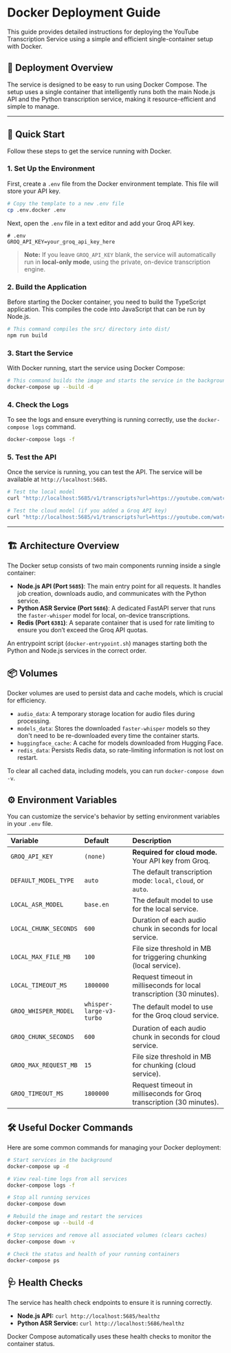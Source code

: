 # Docker Deployment Guide

This guide provides detailed instructions for deploying the YouTube Transcription Service using a simple and efficient single-container setup with Docker.

## 🚀 Deployment Overview

The service is designed to be easy to run using Docker Compose. The setup uses a single container that intelligently runs both the main Node.js API and the Python transcription service, making it resource-efficient and simple to manage.

--- 

## 🏁 Quick Start

Follow these steps to get the service running with Docker.

### 1. **Set Up the Environment**

First, create a `.env` file from the Docker environment template. This file will store your API key.

```bash
# Copy the template to a new .env file
cp .env.docker .env
```

Next, open the `.env` file in a text editor and add your Groq API key.

```env
# .env
GROQ_API_KEY=your_groq_api_key_here
```

> **Note:** If you leave `GROQ_API_KEY` blank, the service will automatically run in **local-only mode**, using the private, on-device transcription engine.

### 2. **Build the Application**

Before starting the Docker container, you need to build the TypeScript application. This compiles the code into JavaScript that can be run by Node.js.

```bash
# This command compiles the src/ directory into dist/
npm run build
```

### 3. **Start the Service**

With Docker running, start the service using Docker Compose:

```bash
# This command builds the image and starts the service in the background.
docker-compose up --build -d
```

### 4. **Check the Logs**

To see the logs and ensure everything is running correctly, use the `docker-compose logs` command.

```bash
docker-compose logs -f
```

### 5. **Test the API**

Once the service is running, you can test the API. The service will be available at `http://localhost:5685`.

```bash
# Test the local model
curl "http://localhost:5685/v1/transcripts?url=https://youtube.com/watch?v=...&model_type=local&sync=true"

# Test the cloud model (if you added a Groq API key)
curl "http://localhost:5685/v1/transcripts?url=https://youtube.com/watch?v=...&model_type=cloud&sync=true"
```

--- 

## 🏗️ Architecture Overview

The Docker setup consists of two main components running inside a single container:

- **Node.js API (Port `5685`)**: The main entry point for all requests. It handles job creation, downloads audio, and communicates with the Python service.
- **Python ASR Service (Port `5686`)**: A dedicated FastAPI server that runs the `faster-whisper` model for local, on-device transcriptions.
- **Redis (Port `6381`)**: A separate container that is used for rate limiting to ensure you don’t exceed the Groq API quotas.

An entrypoint script (`docker-entrypoint.sh`) manages starting both the Python and Node.js services in the correct order.

## 📦 Volumes

Docker volumes are used to persist data and cache models, which is crucial for efficiency.

- `audio_data`: A temporary storage location for audio files during processing.
- `models_data`: Stores the downloaded `faster-whisper` models so they don't need to be re-downloaded every time the container starts.
- `huggingface_cache`: A cache for models downloaded from Hugging Face.
- `redis_data`: Persists Redis data, so rate-limiting information is not lost on restart.

To clear all cached data, including models, you can run `docker-compose down -v`.

## ⚙️ Environment Variables

You can customize the service's behavior by setting environment variables in your `.env` file.

| Variable | Default | Description |
| :--- | :--- | :--- |
| `GROQ_API_KEY` | `(none)` | **Required for cloud mode.** Your API key from Groq. |
| `DEFAULT_MODEL_TYPE` | `auto` | The default transcription mode: `local`, `cloud`, or `auto`. |
| `LOCAL_ASR_MODEL` | `base.en` | The default model to use for the local service. |
| `LOCAL_CHUNK_SECONDS` | `600` | Duration of each audio chunk in seconds for local service. |
| `LOCAL_MAX_FILE_MB` | `100` | File size threshold in MB for triggering chunking (local service). |
| `LOCAL_TIMEOUT_MS` | `1800000` | Request timeout in milliseconds for local transcription (30 minutes). |
| `GROQ_WHISPER_MODEL` | `whisper-large-v3-turbo` | The default model to use for the Groq cloud service. |
| `GROQ_CHUNK_SECONDS` | `600` | Duration of each audio chunk in seconds for cloud service. |
| `GROQ_MAX_REQUEST_MB` | `15` | File size threshold in MB for chunking (cloud service). |
| `GROQ_TIMEOUT_MS` | `1800000` | Request timeout in milliseconds for Groq transcription (30 minutes). |

## 🛠️ Useful Docker Commands

Here are some common commands for managing your Docker deployment:

```bash
# Start services in the background
docker-compose up -d

# View real-time logs from all services
docker-compose logs -f

# Stop all running services
docker-compose down

# Rebuild the image and restart the services
docker-compose up --build -d

# Stop services and remove all associated volumes (clears caches)
docker-compose down -v

# Check the status and health of your running containers
docker-compose ps
```

## 🩺 Health Checks

The service has health check endpoints to ensure it is running correctly.

- **Node.js API:** `curl http://localhost:5685/healthz`
- **Python ASR Service:** `curl http://localhost:5686/healthz`

Docker Compose automatically uses these health checks to monitor the container status.
